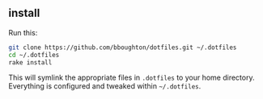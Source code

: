 ## install

Run this:

```sh
git clone https://github.com/bboughton/dotfiles.git ~/.dotfiles
cd ~/.dotfiles
rake install
```

This will symlink the appropriate files in `.dotfiles` to your home directory.
Everything is configured and tweaked within `~/.dotfiles`.
